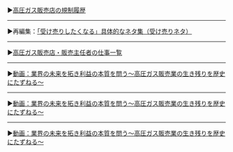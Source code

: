 ▶[高圧ガス販売店の規制履歴](https://h-oooka.github.io/GasSource.jp/IGas_distributors_Timeline.html)

---
▶再編集：[「受け売りしたくなる」具体的なネタ集（受け売りネタ）](https://h-oooka.github.io/GasSource.jp/A_collection_of_specific_topics.html)

---
▶[高圧ガス販売店・販売主任者の仕事一覧](https://h-oooka.github.io/GasSource.jp/HPG_distributors_jobs_List.html)

---
▶[動画：業界の未来を拓き利益の本質を問う〜高圧ガス販売業の生き残りを歴史にたずねる〜]([https://youtu.be/BITLzXlhM98)


---
▶[動画：業界の未来を拓き利益の本質を問う〜高圧ガス販売業の生き残りを歴史にたずねる〜]([https://youtu.be/BITLzXlhM98)


---
▶[動画：業界の未来を拓き利益の本質を問う〜高圧ガス販売業の生き残りを歴史にたずねる〜]([https://youtu.be/BITLzXlhM98)

